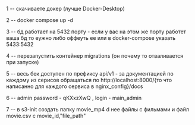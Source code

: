 
 

1 -- скачиваете докер (лучше Docker-Desktop)

2 -- docker compose up -d

3 -- бд работает на 5432 порту - если у вас на этом же порту работет ваша бд то еужно либо оффеуть ее или в docker-compose указать 5433:5432

4 -- перезапустить контейнер migrations (он почему то отваливается при запуске)

5 -- весь бек доступен по префиксу api/v1 - за документацией по каждому из серисов обращаться по http://localhost:8000/{то что написанно для каждого сервиса в nginx_config}/docs

6 -- admin password - qKXxzXwQ , login - main_admin

7 -- в s3-init создать папку movie_mp4 d нее файлы с фильмами и файл movie.csv с movie_id,"file_path"

<!---
alembic revision --autogenerate -m ""
-->